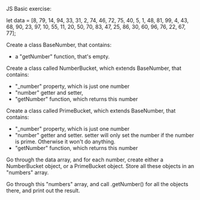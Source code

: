 JS Basic exercise:

let data = [8, 79, 14, 94, 33, 31, 2, 74, 46, 72, 75, 40, 5, 1, 48, 81, 99, 4, 43, 68, 90, 23, 97, 10, 55, 11, 20, 50, 70, 83, 47, 25, 86, 30, 60, 96, 76, 22, 67, 77];

Create a class BaseNumber, that contains:
 - a "getNumber" function, that's empty.

Create a class called NumberBucket, which extends BaseNumber, that contains:
 - "_number" property, which is just one number
 - "number" getter and setter,
 - "getNumber" function, which returns this number

Create a class called PrimeBucket, which extends BaseNumber, that contains:
 - "_number" property, which is just one number
  - "number" getter and setter. setter will only set the number if the number is prime. Otherwise it won't do anything.
 - "getNumber" function, which returns this number

Go through the data array, and for each number, create either a NumberBucket object, or a PrimeBucket object.
Store all these objects in an "numbers" array.

Go through this "numbers" array, and call .getNumber() for all the objects there, and print out the result.
